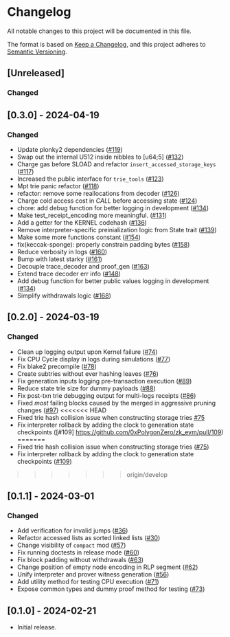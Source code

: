 # Changelog

All notable changes to this project will be documented in this file.

The format is based on [Keep a Changelog](https://keepachangelog.com/en/1.1.0/),
and this project adheres to [Semantic Versioning](https://semver.org/spec/v2.0.0.html).


## [Unreleased]

### Changed

## [0.3.0] - 2024-04-19

### Changed
- Update plonky2 dependencies ([#119](https://github.com/0xPolygonZero/zk_evm/pull/119))
- Swap out the internal U512 inside nibbles to [u64;5] ([#132](https://github.com/0xPolygonZero/zk_evm/pull/132))
- Charge gas before SLOAD and refactor `insert_accessed_storage_keys` ([#117](https://github.com/0xPolygonZero/zk_evm/pull/117))
- Increased the public interface for `trie_tools` ([#123](https://github.com/0xPolygonZero/zk_evm/pull/123))
- Mpt trie panic refactor  ([#118](https://github.com/0xPolygonZero/zk_evm/pull/118))
- refactor: remove some reallocations from decoder ([#126](https://github.com/0xPolygonZero/zk_evm/pull/126))
- Charge cold access cost in *CALL* before accessing state ([#124](https://github.com/0xPolygonZero/zk_evm/pull/124))
- chore: add debug function for better logging in development ([#134](https://github.com/0xPolygonZero/zk_evm/pull/134))
- Make test_receipt_encoding more meaningful. ([#131](https://github.com/0xPolygonZero/zk_evm/pull/131))
- Add a getter for the KERNEL codehash ([#136](https://github.com/0xPolygonZero/zk_evm/pull/136))
- Remove interpreter-specific preinialization logic from State trait ([#139](https://github.com/0xPolygonZero/zk_evm/pull/139))
- Make some more functions constant ([#154](https://github.com/0xPolygonZero/zk_evm/pull/154))
- fix(keccak-sponge): properly constrain padding bytes ([#158](https://github.com/0xPolygonZero/zk_evm/pull/158))
- Reduce verbosity in logs ([#160](https://github.com/0xPolygonZero/zk_evm/pull/160))
- Bump with latest starky ([#161](https://github.com/0xPolygonZero/zk_evm/pull/161))
- Decouple trace_decoder and proof_gen ([#163](https://github.com/0xPolygonZero/zk_evm/pull/163))
- Extend trace decoder err info ([#148](https://github.com/0xPolygonZero/zk_evm/pull/148))
- Add debug function for better public values logging in development ([#134](https://github.com/0xPolygonZero/zk_evm/pull/134))
- Simplify withdrawals logic ([#168](https://github.com/0xPolygonZero/zk_evm/pull/168))

## [0.2.0] - 2024-03-19

### Changed
- Clean up logging output upon Kernel failure ([#74](https://github.com/0xPolygonZero/zk_evm/pull/74))
- Fix CPU Cycle display in logs during simulations ([#77](https://github.com/0xPolygonZero/zk_evm/pull/77))
- Fix blake2 precompile ([#78](https://github.com/0xPolygonZero/zk_evm/pull/78))
- Create subtries without ever hashing leaves ([#76](https://github.com/0xPolygonZero/zk_evm/pull/76))
- Fix generation inputs logging pre-transaction execution ([#89](https://github.com/0xPolygonZero/zk_evm/pull/89))
- Reduce state trie size for dummy payloads ([#88](https://github.com/0xPolygonZero/zk_evm/pull/88))
- Fix post-txn trie debugging output for multi-logs receipts ([#86](https://github.com/0xPolygonZero/zk_evm/pull/86))
- Fixed *most* failing blocks caused by the merged in aggressive pruning changes ([#97](https://github.com/0xPolygonZero/zk_evm/pull/97))
<<<<<<< HEAD
- Fixed trie hash collision issue when constructing storage tries [#75](https://github.com/0xPolygonZero/zk_evm/pull/75)
- Fix interpreter rollback by adding the clock to generation state checkpoints ([#109] https://github.com/0xPolygonZero/zk_evm/pull/109)
=======
- Fixed trie hash collision issue when constructing storage tries ([#75](https://github.com/0xPolygonZero/zk_evm/pull/75))
- Fix interpreter rollback by adding the clock to generation state checkpoints ([#109](https://github.com/0xPolygonZero/zk_evm/pull/109))
>>>>>>> origin/develop

## [0.1.1] - 2024-03-01

### Changed
- Add verification for invalid jumps ([#36](https://github.com/0xPolygonZero/zk_evm/pull/36))
- Refactor accessed lists as sorted linked lists ([#30](https://github.com/0xPolygonZero/zk_evm/pull/30))
- Change visibility of `compact` mod ([#57](https://github.com/0xPolygonZero/zk_evm/pull/57))
- Fix running doctests in release mode ([#60](https://github.com/0xPolygonZero/zk_evm/pull/60))
- Fix block padding without withdrawals ([#63](https://github.com/0xPolygonZero/zk_evm/pull/63))
- Change position of empty node encoding in RLP segment ([#62](https://github.com/0xPolygonZero/zk_evm/pull/62))
- Unify interpreter and prover witness generation ([#56](https://github.com/0xPolygonZero/zk_evm/pull/56))
- Add utility method for testing CPU execution ([#71](https://github.com/0xPolygonZero/zk_evm/pull/71))
- Expose common types and dummy proof method for testing ([#73](https://github.com/0xPolygonZero/zk_evm/pull/73))

## [0.1.0] - 2024-02-21
* Initial release.

